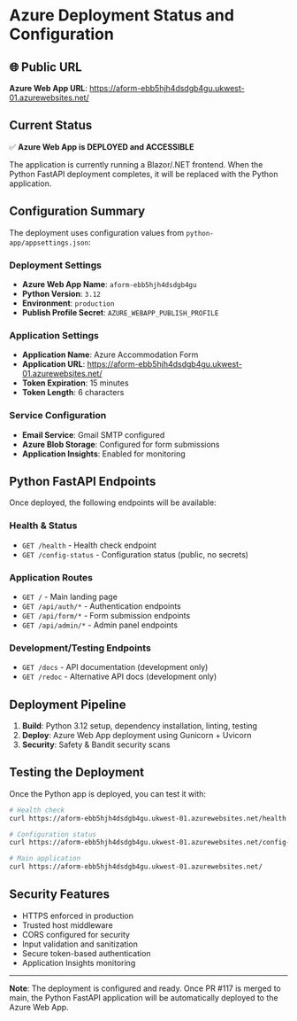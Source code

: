 # Azure Deployment Status and Configuration

## 🌐 **Public URL**
**Azure Web App URL**: https://aform-ebb5hjh4dsdgb4gu.ukwest-01.azurewebsites.net/

## Current Status
✅ **Azure Web App is DEPLOYED and ACCESSIBLE**

The application is currently running a Blazor/.NET frontend. When the Python FastAPI deployment completes, it will be replaced with the Python application.

## Configuration Summary
The deployment uses configuration values from `python-app/appsettings.json`:

### Deployment Settings
- **Azure Web App Name**: `aform-ebb5hjh4dsdgb4gu`
- **Python Version**: `3.12`
- **Environment**: `production`
- **Publish Profile Secret**: `AZURE_WEBAPP_PUBLISH_PROFILE`

### Application Settings
- **Application Name**: Azure Accommodation Form
- **Application URL**: https://aform-ebb5hjh4dsdgb4gu.ukwest-01.azurewebsites.net/
- **Token Expiration**: 15 minutes
- **Token Length**: 6 characters

### Service Configuration
- **Email Service**: Gmail SMTP configured
- **Azure Blob Storage**: Configured for form submissions
- **Application Insights**: Enabled for monitoring

## Python FastAPI Endpoints
Once deployed, the following endpoints will be available:

### Health & Status
- `GET /health` - Health check endpoint
- `GET /config-status` - Configuration status (public, no secrets)

### Application Routes
- `GET /` - Main landing page
- `GET /api/auth/*` - Authentication endpoints
- `GET /api/form/*` - Form submission endpoints  
- `GET /api/admin/*` - Admin panel endpoints

### Development/Testing Endpoints
- `GET /docs` - API documentation (development only)
- `GET /redoc` - Alternative API docs (development only)

## Deployment Pipeline
1. **Build**: Python 3.12 setup, dependency installation, linting, testing
2. **Deploy**: Azure Web App deployment using Gunicorn + Uvicorn
3. **Security**: Safety & Bandit security scans

## Testing the Deployment
Once the Python app is deployed, you can test it with:

```bash
# Health check
curl https://aform-ebb5hjh4dsdgb4gu.ukwest-01.azurewebsites.net/health

# Configuration status
curl https://aform-ebb5hjh4dsdgb4gu.ukwest-01.azurewebsites.net/config-status

# Main application
curl https://aform-ebb5hjh4dsdgb4gu.ukwest-01.azurewebsites.net/
```

## Security Features
- HTTPS enforced in production
- Trusted host middleware
- CORS configured for security
- Input validation and sanitization
- Secure token-based authentication
- Application Insights monitoring

---
**Note**: The deployment is configured and ready. Once PR #117 is merged to main, the Python FastAPI application will be automatically deployed to the Azure Web App.